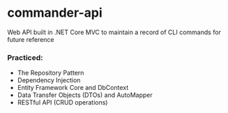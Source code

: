 # commander-api

Web API built in .NET Core MVC to maintain a record of CLI commands for future reference

### Practiced:

* The Repository Pattern
* Dependency Injection
* Entity Framework Core and DbContext
* Data Transfer Objects (DTOs) and AutoMapper
* RESTful API (CRUD operations)
